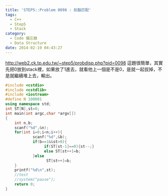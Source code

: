 ```yaml
---
title: 'STEP5::Problem 0098 : 刮鬍匹配'
tags:
  - C++
  - Step5
  - Stack
category:
  - Code 備忘錄
  - Data Structure
date: 2014-02-19 04:43:27
---
```



http://web2.ck.tp.edu.tw/~step5/probdisp.php?pid=0098
這題很簡單，其實先把0放到stack裡，如果放了1進去，就看他上一個是不是0，是就一起拔掉，不是就繼續堆上去，輸出。

<!--more-->



``` c++
#include <cstdio>
#include <cstdlib>
#include <iostream>
#define N 100001
using namespace std;
int ST[N],st=0;
int main(int argc,char *argv[])
{
    int n,b;
    scanf("%d",&n);
    for(int i=0;i<n;i++){
            scanf("%d",&b);
            if(b==1&&st>0){
                 if(ST[st-1]==0){st--;}
                 else ST[st++]=b;
            }else 
                  ST[st++]=b;
    }
    printf("%d\n",st);
    //test
    //system("pause");
    return 0;
} 
```